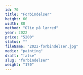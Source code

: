 ```yaml
---
id: 70
title: "Forbindelser"
height: 60
width: 80
method: "Olie på lærred"
year: 2022
price: "5200"
status: ""
fileName: "2022-forbindelser.jpg"
medie: "painting"
draft: "false"
slug: "forbindelser"
weight: "170"
---
```

